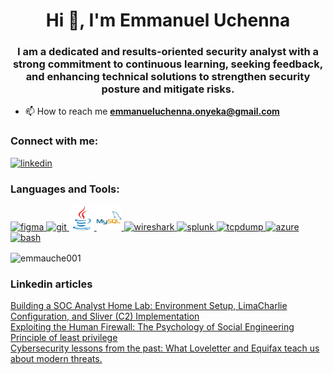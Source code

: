 <h1 align="center">Hi 👋, I'm Emmanuel Uchenna</h1>
<h3 align="center">I am a dedicated and results-oriented security analyst with a strong commitment to continuous learning, seeking feedback, and enhancing technical solutions to strengthen security posture and mitigate risks. </h3>


- 📫 How to reach me **emmanueluchenna.onyeka@gmail.com**


<h3 align="left">Connect with me:</h3>
<p align="left">
  <a href="www.linkedin.com/in/emmanuel-uchenna-2a91311b2" target="_blank" rel="noreferrer">
    <img src="https://www.vectorlogo.zone/logos/linkedin/linkedin-icon.svg" alt="linkedin" width="40" height="40"/>
  </a>
</p>

<h3 align="left">Languages and Tools:</h3>
<p align="left">  
  <a href="https://www.figma.com/" target="_blank" rel="noreferrer"> 
    <img src="https://www.vectorlogo.zone/logos/figma/figma-icon.svg" alt="figma" width="40" height="40"/> 
  </a> 
  <a href="https://git-scm.com/" target="_blank" rel="noreferrer"> 
    <img src="https://www.vectorlogo.zone/logos/git-scm/git-scm-icon.svg" alt="git" width="40" height="40"/> 
  </a>  
  <a href="https://www.java.com" target="_blank" rel="noreferrer"> 
    <img src="https://raw.githubusercontent.com/devicons/devicon/master/icons/java/java-original.svg" alt="java" width="40" height="40"/> 
  </a> 
  <a href="https://www.mysql.com/" target="_blank" rel="noreferrer"> 
    <img src="https://raw.githubusercontent.com/devicons/devicon/master/icons/mysql/mysql-original-wordmark.svg" alt="mysql" width="40" height="40"/> 
  </a>  
  <a href="https://www.wireshark.org/" target="_blank" rel="noreferrer"> 
    <img src="https://upload.wikimedia.org/wikipedia/commons/e/e3/Wireshark_Logo.svg" alt="wireshark" width="40" height="40"/> 
  </a>
  <a href="https://www.splunk.com/" target="_blank" rel="noreferrer"> 
    <img src="https://www.vectorlogo.zone/logos/splunk/splunk-icon.svg" alt="splunk" width="40" height="40"/> 
  </a> 
  <a href="https://www.tcpdump.org/" target="_blank" rel="noreferrer"> 
    <img src="https://upload.wikimedia.org/wikipedia/commons/3/36/Tcpdump_logo.svg" alt="tcpdump" width="40" height="40"/> 
  </a> 
  <a href="https://azure.microsoft.com/" target="_blank" rel="noreferrer"> 
    <img src="https://www.vectorlogo.zone/logos/microsoft_azure/microsoft_azure-icon.svg" alt="azure" width="40" height="40"/> 
  </a>
  <a href="https://www.gnu.org/software/bash/" target="_blank" rel="noreferrer"> 
    <img src="https://upload.wikimedia.org/wikipedia/commons/4/4b/Bash_Logo_Colored.svg" alt="bash" width="40" height="40"/> 
  </a>
</p>


<p><img align="center" src="https://github-readme-stats.vercel.app/api/top-langs?username=emmauche001&show_icons=true&locale=en&layout=compact" alt="emmauche001" /></p>

### Linkedin articles

<p align="left">
  <a href="https://medium.com/@emmanueluchenna.onyeka/building-a-soc-analyst-home-lab-environment-setup-limacharlie-configuration-and-sliver-c2-3971e3522e06" target="_blank" rel="noreferrer"> 
    Building a SOC Analyst Home Lab: Environment Setup, LimaCharlie Configuration, and Sliver (C2) Implementation
  </a><br/>
  <a href="https://www.linkedin.com/pulse/exploiting-human-firewall-psychology-social-emmanuel-uchenna-izmje/?trackingId=42nv01jhQyuT28vWwYI60Q%3D%3D" target="_blank" rel="noreferrer"> 
    Exploiting the Human Firewall: The Psychology of Social Engineering
  </a><br/>
  <a href="https://www.linkedin.com/pulse/principle-least-privilege-emmanuel-uchenna-fc56f/?trackingId=L%2F0%2BXutkxrittYdE6YQMqA%3D%3D" target="_blank" rel="noreferrer"> 
    Principle of least privilege
  </a><br/>
  <a href="https://www.linkedin.com/pulse/cybersecurity-lessons-from-past-what-loveletter-equifax-uchenna-bdhfe/?trackingId=j54v83aNygxKGhcbN%2Fy%2F1A%3D%3D" target="_blank" rel="noreferrer"> 
    Cybersecurity lessons from the past: What Loveletter and Equifax teach us about modern threats.
  </a>
</p>

<!-- BLOG-POST-LIST:START -->
<!-- BLOG-POST-LIST:END -->
